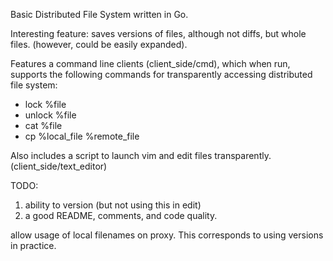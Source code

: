 Basic Distributed File System written in Go.

Interesting feature: saves versions of files, although not diffs, but whole files.
(however, could be easily expanded).

Features a command line clients (client_side/cmd), which when run, supports the following
commands for transparently accessing distributed file system:
* lock %file
* unlock %file
* cat %file
* cp %local_file %remote_file

Also includes a script to launch vim and edit files transparently. (client_side/text_editor)

TODO:
1. ability to version (but not using this in edit)
2. a good README, comments, and code quality.

allow usage of local filenames on proxy. This corresponds to using versions in practice.
